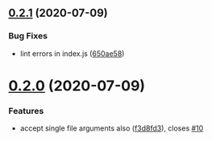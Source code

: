 ## [0.2.1](https://github.com/rajasegar/ember-docgen/compare/v0.2.0...v0.2.1) (2020-07-09)


### Bug Fixes

* lint errors in index.js ([650ae58](https://github.com/rajasegar/ember-docgen/commit/650ae58a28d360f9c7fa1de0b26a01d9c5a27978))

# [0.2.0](https://github.com/rajasegar/ember-docgen/compare/v0.1.7...v0.2.0) (2020-07-09)


### Features

* accept single file arguments also ([f3d8fd3](https://github.com/rajasegar/ember-docgen/commit/f3d8fd3dd350b6f16a60abd14dbaa5c1dca4ad8b)), closes [#10](https://github.com/rajasegar/ember-docgen/issues/10)
